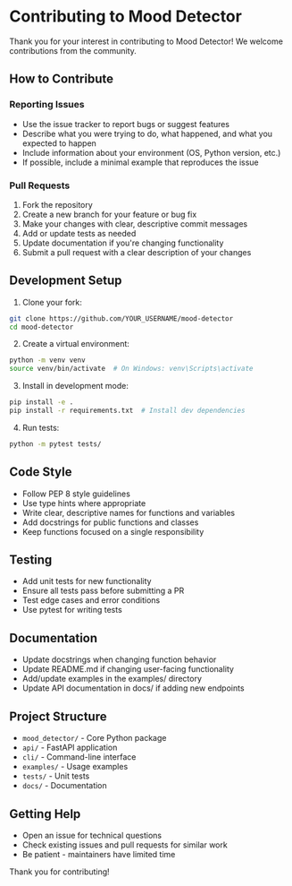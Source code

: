 # Contributing to Mood Detector

Thank you for your interest in contributing to Mood Detector! We welcome contributions from the community.

## How to Contribute

### Reporting Issues
- Use the issue tracker to report bugs or suggest features
- Describe what you were trying to do, what happened, and what you expected to happen
- Include information about your environment (OS, Python version, etc.)
- If possible, include a minimal example that reproduces the issue

### Pull Requests
1. Fork the repository
2. Create a new branch for your feature or bug fix
3. Make your changes with clear, descriptive commit messages
4. Add or update tests as needed
5. Update documentation if you're changing functionality
6. Submit a pull request with a clear description of your changes

## Development Setup

1. Clone your fork:
```bash
git clone https://github.com/YOUR_USERNAME/mood-detector
cd mood-detector
```

2. Create a virtual environment:
```bash
python -m venv venv
source venv/bin/activate  # On Windows: venv\Scripts\activate
```

3. Install in development mode:
```bash
pip install -e .
pip install -r requirements.txt  # Install dev dependencies
```

4. Run tests:
```bash
python -m pytest tests/
```

## Code Style

- Follow PEP 8 style guidelines
- Use type hints where appropriate
- Write clear, descriptive names for functions and variables
- Add docstrings for public functions and classes
- Keep functions focused on a single responsibility

## Testing

- Add unit tests for new functionality
- Ensure all tests pass before submitting a PR
- Test edge cases and error conditions
- Use pytest for writing tests

## Documentation

- Update docstrings when changing function behavior
- Update README.md if changing user-facing functionality
- Add/update examples in the examples/ directory
- Update API documentation in docs/ if adding new endpoints

## Project Structure

- `mood_detector/` - Core Python package
- `api/` - FastAPI application
- `cli/` - Command-line interface
- `examples/` - Usage examples
- `tests/` - Unit tests
- `docs/` - Documentation

## Getting Help

- Open an issue for technical questions
- Check existing issues and pull requests for similar work
- Be patient - maintainers have limited time

Thank you for contributing!